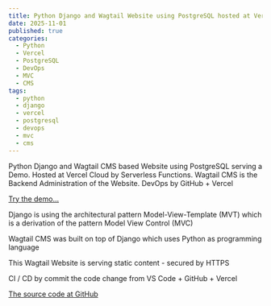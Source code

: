 ```yaml
---
title: Python Django and Wagtail Website using PostgreSQL hosted at Vercel serving a Demo
date: 2025-11-01
published: true
categories:
  - Python
  - Vercel
  - PostgreSQL
  - DevOps
  - MVC
  - CMS
tags:
  - python
  - django
  - vercel
  - postgresql
  - devops
  - mvc
  - cms
---
```


Python Django and Wagtail CMS based Website using PostgreSQL serving a Demo. Hosted at Vercel Cloud by Serverless Functions. Wagtail CMS is the Backend Administration of the Website. DevOps by GitHub + Vercel

<a href="https://wagtail-pso.vercel.app" target="_blank" title="Django and Wagtail Website at Vercel Cloud">Try the demo...</a>

Django is using the architectural pattern Model-View-Template (MVT) which is a derivation of the pattern Model View Control (MVC)

Wagtail CMS was built on top of Django which uses Python as programming language

This Wagtail Website is serving static content - secured by HTTPS

CI / CD by commit the code change from VS Code + GitHub + Vercel

<a href="https://github.com/persteenolsen/wagtail-pso" target="_blank">The source code at GitHub</a>
